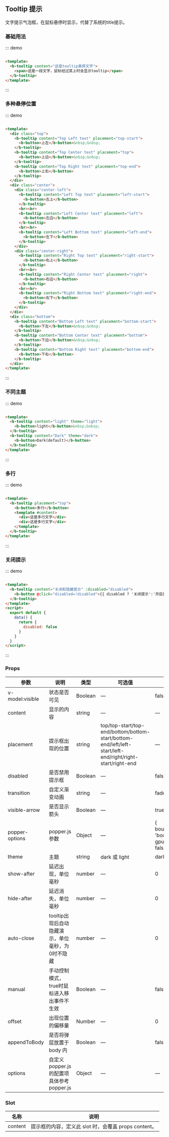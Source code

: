 ## Tooltip 提示

<div class="global-anchor">
  <b-anchor :scroll-offset="100">
    <b-anchor-link href="#ji-chu-yong-fa" title="基础用法"></b-anchor-link>
    <b-anchor-link href="#duo-zhong-xuan-ting-wei-zhi" title="多种悬停位置"></b-anchor-link>
    <b-anchor-link href="#bu-tong-zhu-ti" title="不同主题"></b-anchor-link>
    <b-anchor-link href="#duo-xing" title="多行"></b-anchor-link>
    <b-anchor-link href="#guan-bi-ti-shi" title="关闭提示"></b-anchor-link>
    <b-anchor-link href="#props" title="Props"></b-anchor-link>
    <b-anchor-link href="#slot" title="Slot"></b-anchor-link>
  </b-anchor>
</div>

文字提示气泡框，在鼠标悬停时显示，代替了系统的title提示。

### 基础用法

::: demo

```html

<template>
  <b-tooltip content="这是tooltip悬停文字">
    <span>这是一段文字，鼠标经过其上时会显示tooltip</span>
  </b-tooltip>
</template>
```

:::

### 多种悬停位置

::: demo

```html

<template>
  <div class="top">
    <b-tooltip content="Top Left text" placement="top-start">
      <b-button>上左</b-button>&nbsp;&nbsp;
    </b-tooltip>
    <b-tooltip content="Top Center text" placement="top">
      <b-button>上边</b-button>&nbsp;&nbsp;
    </b-tooltip>
    <b-tooltip content="Top Right text" placement="top-end">
      <b-button>上右</b-button>
    </b-tooltip>
  </div>
  <div class="center">
    <div class="center-left">
      <b-tooltip content="Left Top text" placement="left-start">
        <b-button>左上</b-button>
      </b-tooltip>
      <br><br>
      <b-tooltip content="Left Center text" placement="left">
        <b-button>左边</b-button>
      </b-tooltip>
      <br><br>
      <b-tooltip content="Left Bottom text" placement="left-end">
        <b-button>左下</b-button>
      </b-tooltip>
    </div>
    <div class="center-right">
      <b-tooltip content="Right Top text" placement="right-start">
        <b-button>右上</b-button>
      </b-tooltip>
      <br><br>
      <b-tooltip content="Right Center text" placement="right">
        <b-button>右边</b-button>
      </b-tooltip>
      <br><br>
      <b-tooltip content="Right Bottom text" placement="right-end">
        <b-button>右下</b-button>
      </b-tooltip>
    </div>
  </div>
  <div class="bottom">
    <b-tooltip content="Bottom Left text" placement="bottom-start">
      <b-button>下左</b-button>&nbsp;&nbsp;
    </b-tooltip>
    <b-tooltip content="Bottom Center text" placement="bottom">
      <b-button>下边</b-button>&nbsp;&nbsp;
    </b-tooltip>
    <b-tooltip content="Bottom Right text" placement="bottom-end">
      <b-button>下右</b-button>
    </b-tooltip>
  </div>
</template>
```

:::

### 不同主题

::: demo

```html

<template>
  <b-tooltip content="light" theme="light">
    <b-button>light</b-button>&nbsp;&nbsp;
  </b-tooltip>
  <b-tooltip content="Dark" theme="dark">
    <b-button>Dark(default)</b-button>
  </b-tooltip>
</template>
```

:::

### 多行

::: demo

```html

<template>
  <b-tooltip placement="top">
    <b-button>多行</b-button>
    <template #content>
      <div>这是多行文字</div>
      <div>这是多行文字</div>
    </template>
  </b-tooltip>
</template>
```

:::

### 关闭提示

::: demo

```html

<template>
  <b-tooltip content="关闭和隐藏提示" :disabled="disabled">
    <b-button @click="disabled=!disabled">{{ disabled ? '关闭提示':'开启提示'}}</b-button>
  </b-tooltip>
</template>
<script>
  export default {
    data() {
      return {
        disabled: false
      }
    }
  }
</script>
```

:::

### Props

| 参数      | 说明    | 类型      | 可选值       | 默认值   |
|---------- |-------- |---------- |-------------  |-------- |
| v-model:visible     | 状态是否可见   | Boolean  |  —   |  false   |
| content     | 显示的内容   | string  |  —   |   —   |
| placement     | 提示框出现的位置   | string  |  top/top-start/top-end/bottom/bottom-start/bottom-end/left/left-start/left-end/right/right-start/right-end   |   —   |
| disabled     | 是否禁用提示框   | Boolean  |  —   |   false   |
| transition | 自定义渐变动画   |  string     |  —   |   fade-in-linear   |
| visible-arrow     | 是否显示箭头  |  Boolean  |  —   |   true   |
| popper-options  | popper.js 参数   |  Object  |   —    |   { boundariesElement: 'body', gpuAcceleration: false }   |
| theme     | 主题   |  string  |  dark 或 light   |   dark   |
| show-after     | 延迟出现，单位毫秒   | number  | — |   0    |
| hide-after     | 延迟消失，单位毫秒   | number  | — |   0    |
| auto-close     | tooltip出现后自动隐藏演示，单位毫秒，为0时不隐藏  | number  | — |   0    |
| manual    | 手动控制模式，true时鼠标进入移出事件不生效   | Boolean  |  —   |   false   |
| offset    | 出现位置的偏移量   |  Number |  — |    0     |
| appendToBody    | 是否将弹层放置于 body 内   | Boolean  |  —   |   false   |
| options    | 自定义 popper.js 的配置项具体参考popper.js   | Object  |  —   |   —    |

### Slot

| 名称      | 说明    |
|---------- |-------- |
| content     | 提示框的内容，定义此 slot 时，会覆盖 props content。   |
